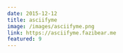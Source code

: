 ```yaml
---
date: 2015-12-12
title: asciifyme
image: /images/asciifyme.png
link: https://asciifyme.fazibear.me
featured: 9
---
```

